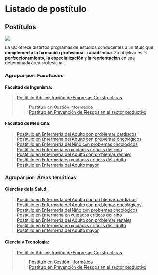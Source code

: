 # Listado de postítulo

## Postítulos

![](../.gitbook/assets/programas-de-estudio-alumnos-biblioteca-casa-central-uc-kfuenzalida.JPG)

La UC ofrece distintos programas de estudios conducentes a un título que **complementa la formación profesional o académica**. Su objetivo es el **perfeccionamiento, la especialización y la reorientación** en una determinada área profesional.

### Agrupar por: Facultades

#### Facultad de Ingeniería:

> [Postítulo Administración de Empresas Constructoras](http://construccioncivil.uc.cl/postitulos/adec)
>
> > [Postítulo en Gestión Informática](https://inges.uc.cl/)  
> > [Postítulo en Prevención de Riesgos en el sector productivo](http://construccioncivil.uc.cl/postitulos/ceppro)

#### Facultad de Medicina:

> [Postítulo en Enfermería del Adulto con problemas cardíacos](http://enfermeria.uc.cl/postgrado/programa-de-postitulos/programas/109-enfermeria-del-adulto-con-problemas-cardiacos)  
> [Postítulo en Enfermería del Adulto con problemas oncológicos](http://enfermeria.uc.cl/postgrado/programa-de-postitulos/programas/115-enfermeria-del-adulto-con-problemas-oncologicos)  
> [Postítulo en Enfermería del Niño con problemas oncológicos](http://enfermeria.uc.cl/postgrado/programa-de-postitulos/programas/114-enfermeria-del-nino-con-problemas-oncologicos)  
> [Postítulo en Enfermería en cuidados críticos del niño](http://enfermeria.uc.cl/postgrado/programa-de-postitulos/programas/110-enfermeria-en-cuidados-criticos-del-nino)  
> [Postítulo en Enfermería del Adulto con problemas renales](http://enfermeria.uc.cl/postgrado/programa-de-postitulos/programas/112-enfermeria-del-adulto-con-problemas-renales)  
> [Postítulo en Enfermería en cuidados críticos del adulto](http://enfermeria.uc.cl/postgrado/programa-de-postitulos/programas/116-enfermeria-en-cuidados-criticos-del-adulto)  
> [Postítulo en Enfermería del Adulto mayor](http://enfermeria.uc.cl/postgrado/programa-de-postitulos/programas/113-enfermeria-del-adulto-mayor)

### Agrupar por: Áreas temáticas

#### Ciencias de la Salud:

> [Postítulo en Enfermería del Adulto con problemas cardíacos](http://enfermeria.uc.cl/postgrado/programa-de-postitulos/programas/109-enfermeria-del-adulto-con-problemas-cardiacos)  
> [Postítulo en Enfermería del Adulto con problemas oncológicos](http://enfermeria.uc.cl/postgrado/programa-de-postitulos/programas/115-enfermeria-del-adulto-con-problemas-oncologicos)  
> [Postítulo en Enfermería del Niño con problemas oncológicos](http://enfermeria.uc.cl/postgrado/programa-de-postitulos/programas/114-enfermeria-del-nino-con-problemas-oncologicos)  
> [Postítulo en Enfermería en cuidados críticos del niño](http://enfermeria.uc.cl/postgrado/programa-de-postitulos/programas/110-enfermeria-en-cuidados-criticos-del-nino)  
> [Postítulo en Enfermería del Adulto con problemas renales](http://enfermeria.uc.cl/postgrado/programa-de-postitulos/programas/112-enfermeria-del-adulto-con-problemas-renales)  
> [Postítulo en Enfermería en cuidados críticos del adulto](http://enfermeria.uc.cl/postgrado/programa-de-postitulos/programas/116-enfermeria-en-cuidados-criticos-del-adulto)  
> [Postítulo en Enfermería del Adulto mayor](http://enfermeria.uc.cl/postgrado/programa-de-postitulos/programas/113-enfermeria-del-adulto-mayor)

#### Ciencia y Tecnología:

> [Postítulo Administración de Empresas Constructoras](http://construccioncivil.uc.cl/postitulos/adec)
>
> > [Postítulo en Gestión Informática](https://inges.uc.cl/)  
> > [Postítulo en Prevención de Riesgos en el sector productivo](http://construccioncivil.uc.cl/postitulos/ceppro)

